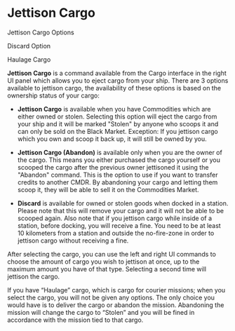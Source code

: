 # Jettison Cargo
Jettison Cargo Options
 		 	 
 	 	 	 		 			 		 		 		 			
Discard Option
 		 	 
 	 	 	 		 			 		 		 		 			
Haulage Cargo
 		 	 

**Jettison Cargo** is a command available from the Cargo interface in the right UI panel which allows you to eject cargo from your ship. There are 3 options available to jettison cargo, the availability of these options is based on the ownership status of your cargo:

- **Jettison Cargo** is available when you have Commodities which are either owned or stolen. Selecting this option will eject the cargo from your ship and it will be marked "Stolen" by anyone who scoops it and can only be sold on the Black Market. Exception: If you jettison cargo which you own and scoop it back up, it will still be owned by you.

- **Jettison Cargo (Abandon)** is available only when you are the owner of the cargo. This means you either purchased the cargo yourself or you scooped the cargo after the previous owner jettisoned it using the "Abandon" command. This is the option to use if you want to transfer credits to another CMDR. By abandoning your cargo and letting them scoop it, they will be able to sell it on the Commodities Market.

- **Discard** is available for owned or stolen goods when docked in a station. Please note that this will remove your cargo and it will not be able to be scooped again. Also note that if you jettison cargo while inside of a station, before docking, you will receive a fine. You need to be at least 10 kilometers from a station and outside the no-fire-zone in order to jettison cargo without receiving a fine.

After selecting the cargo, you can use the left and right UI commands to choose the amount of cargo you wish to jettison at once, up to the maximum amount you have of that type. Selecting a second time will jettison the cargo.

If you have “Haulage” cargo, which is cargo for courier missions; when you select the cargo, you will not be given any options. The only choice you would have is to deliver the cargo or abandon the mission. Abandoning the mission will change the cargo to “Stolen” and you will be fined in accordance with the mission tied to that cargo.